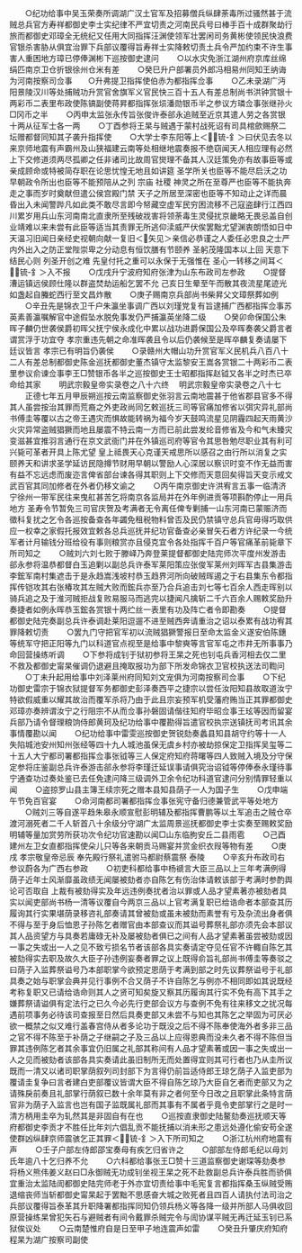 <!-- { "loadSidebar": true } -->
　　○纪功给事中吴玉荣奏所调湖广汉土官军及招募僧兵纵肆荼毒所过骚然甚于流贼总兵官方寿祥都御史李士实纪律不严宜切责之河南民兵号曰棒手百十成群聚劫行旅而都御史邓璋全无统纪又任用大同指挥汪渊使领军壮罢闲司务黄彬使领民快浪费官银杀害胁从俱宜治罪下兵部议覆得旨寿祥士实降敕切责土兵令严加约束不许生事害人重困地方璋已停俸渊彬下巡按御史逮问
　　○以水灾免浙江湖州府京库丝绵绢匹南京卫仓折银徐州仓米有差
　　○癸巳升户部署员外郎冯相易州同知王纳诲为河南按察司佥事　　○升弗提卫指挥使伯赤为都指挥佥事
　　○乙未录湖广沔阳景陵汉川等处捕贼功升赏官舍旗军义官民快三百十五人有差总制尚书洪钟赏银十两彩币二表里布政使陈镐副使蒋昇都指挥张埙潘勋银币半之参议方璘佥事张继孙火□冈币之半
　　○丙申太监张永传旨张俊许泰郤永追贼至近京其遣人劳之各赏银十两从征军士各一两
　　○丁酉参将王杲与贼遇于蒙村战死诏有司具棺歛赐祭二坛赠都督同知其子袭升指挥使
　　○大学士李东阳等上＜锍-釒＞曰伏见去冬以来京师地震有声霸州及山狭福建云南等处相继地震奏报不绝窃闻天人相应理有必然上下交修道须两尽孤卿之任非诸司比故周官爕理不备其人汉廷策免亦有故事臣等或亲成顾命或特被简存职在论思忧惶无地且如讲筵  圣学所关也臣等不能尽启沃之功早朝政令所出也臣等不能预陪从之列  宗庙  社稷  神灵之所在至尊严也臣等不能执奔走之事而岁时奠献但遣公侯宫殿门禁  天子之所居至深密也臣等不知动止之详而晨昏出入未闻警跸凡如此类不敢尽言即今帑藏空虚军民穷困流移不己寇盗肆行江西四川累岁用兵山东河南南北直隶所至残破戕害将领荼毒生灵侵扰京畿略无畏忌盖自创业靖难以来未尝有此臣等适当其责罪无所逃仰渎威严伏俟罢黜尤望渊衷朗悟如日中天温习旧闻日亲经史视朝向献一复旧＜矢见＞亲信必恭谨之人委任必忠良之士严内外出入之防正堂陛崇卑之分动息有恒饮膳有节颐养  圣躬茂隆国本以上回  天意下结民心则  列圣开创之难  先皇付托之重可以永保于无强惟在  圣心一转移之间耳＜锍-釒＞入不报
　　○戊戌升宁波府知府张津为山东布政司左参政
　　○提督漕运镇远侯顾仕隆以群盗焚劫运船乞罢不允  己亥日生晕至午而散其夜流星尾迹光如盏起自螣蛇西行至文昌炸散
　　○庚子赐南京兵部尚书柴昇父文璋祭葬如例
　　○辛丑先是锦衣卫千户朱瀛坐事调广西以刘瑾党复有旨逮捕广西都指挥佥事苏英素善瀛嘱解官中途假坠水脱免事发仍严捕瀛英坐降二级
　　○癸卯命保国公朱晖子麟仍世袭侯爵初晖父抚宁侯永成化中累以战功进爵保国公及卒晖奏袭父爵言者谓赏浮于功宜夺  孝宗重违先朝之命准晖袭且令以后仍袭候至是晖卒麟复奏请屡下廷议皆言  孝宗已有明旨仍袭侯
　　○录赣州大帽山功升赏官军义民机兵八百八十二人有差总制都御史陈金巡抚都御史董杰镇守太监黎安王嵩各赏银二十两彩币二表里参议俞谏佥事李王□赞银币各半之巡按御史王士昭都指挥赵钺又各半之时杰已卒命给其家
　　明武宗毅皇帝实录卷之八十六终
　明武宗毅皇帝实录卷之八十七
　　正德七年五月甲辰朔巡按云南监察御史张羽言云南地震甚于他省郡县官多不得其人虽尝按治其罪而荒裔之外吏政尚同乞敕巡抚三司等官痛加修省以弭灾异礼部尚书傅圭等覆以古之帝王遇灾而惧故能转祸为福今岁天鼓鸣流星见阴霾四起天雨黄沙火灾异常盗贼猖獗而地且屡震不特云南一方而已前此尝发纶音修省及今和气未臻灾变滋甚宜推羽言通行在京文武衙门并在外镇巡司府等官令其思咎勉尽职业其有利可兴毙可革者开具上陈尤望  皇上祗畏天心克谨天戒思所以感召之由行所以消复之实颐养天和讲求圣学延访民隐撙节财用早朝以警励人心深居以察识时变不作无益而害有益不忘远虑而废迩言俾省部台谏各得其职则上下交修而天意回矣得旨天变示戒文武百官其同加修者在外者仍移文谕之
　　○丙午南京御史许洪宥言五事一临清济宁徐州一带军民往来曳舡甚苦乞将南京各监局并在外年例进贡等项斟酌停止一用兵地方  圣寿令节暂免三司官庆贺及考满者无令离任俾专剿捕一山东河南已蒙赈济而徵科复扰之乞令各巡按备查各年蠲免租税物料曾否及民仍禁镇守总兵官毋得巧取供应一权幸之家假托报效宜敕各总兵巡抚并纪功官备查必亲冒矢石者方许纪录一今统军者计月输钱分班给役有事则粮赏亦且侵克宜令各处指挥千百户等官痛革前毙章下所司知之
　　○贼刘六刘七败于滕峄乃奔登莱提督都御史陆完师次平度州发游击郤永参将温恭都督白玉追剿以副总兵许泰军莱阳策应张俊军莱州刘晖军古县集游击李鋐军南村集遮击于是永趋嵩浅坡村恭玉趋界河所向破贼晖遏之于右县集东令都指挥传铠攻其右张椿攻其左贼大败而鋐兵亦至乃合兵追击刘七等七百余人西走晖别以骑兵追之及于淮河贼拒战复败易服马而逃完以捷闻凡擒斩二千六百余人赐敕奖励升奏捷者如例永晖恭玉鋐各赏银十两纻丝一表里有功及阵亡者令即勘奏
　　○提督都御史陆完奏副总兵许泰调赴莱阳逗遛不进至贼西奔请重治之诏以泰累有战功宥其罪降敕切责
　　○罢九门守把官军初以流贼猖獗警报日至命太监金义遂安伯陈鏸等统军守把正阳等九门以科道官点视至是给事中黎奭等言官军屯之市井无所事事乃命回营操练听调
　　○下参将成钊于狱初参将王杲之死也钊屯兵香河相去仅二里不救及都御史甯杲催调仍退避且掩取报功为部下所发命锦衣卫官校执送法司鞫问
　　○丁未升起用给事中刘泽莱州府同知刘文宠俱为河南按察司佥事
　　○下纪功御史雷宗于锦衣狱提督军务都御史彭泽奏西平之捷宗以尝任汝阳知县故取道汝宁特欲假威重以耀其故治而覆军杀将乃由于此且宗妄预军机受藩府贿当正其罪都御史邓璋亦奏辨谓汝宁之行阻宗不从而佥事孙磐固请偕往知府毕昭佥事王玹等因而留宴兵部乃请令督理粮饷侍郎黄珂及纪功给事中覆勘得旨遣官校执宗送镇抚司考讯其余事情覆勘以闻
　　○纪功给事中雷雯巡按御史贺锐劾奏蠡县知县胡守约等十一人失陷城池安州知州张经等四十九人城池虽保无虞乡村亦被劫掠保定卫指挥吴玺等二十五人大宁都司署都指挥佥事张钺等三人保定府知府蒋曙等四人致贼入境及分守保定参将庄鉴副总兵许泰游击郤永参将李瑾迁延误事请俱究治诏钺等停俸泰永瑾待事宁通查功过奏处鉴已去任免逮问降三级调外卫余令纪功科道官逮问分别情罪轻重以闻
　　○盗掠罗山县主簿王续宗死之赠本县知县荫子一人为国子生
　　○戊申端午节免百官宴
　　○命河南都司署都指挥佥事张宪守备归德兼管武平等处地方
　　○贼刘三等自遂平趋朱皋永顺宣慰彭明辅及都指挥曹鹏等以土军追击之贼仓卒渡河溺死者二千人斩首八十余级分守湖广太监周景巡抚都御史李士实奏至赐敕奖励明辅等量加赏劳所获功次令纪功官速勘以闻□山东临胊安丘二县雨雹
　　○己酉建州左卫女直都指挥使朵儿只等各来朝贡马赐宴并赏金织衣叚等物有差
　　○庚戌  孝宗敬皇帝忌辰  奉先殿行祭礼遣驸马都尉蔡震祭  泰陵
　　○辛亥升布政司右参议蔚各为广西右参政
　　○初吏科都给事中杨禠言大臣三品以上三年考满例得荫子近年士风渐靡虽政绩无闻屡被劾者亦自陈乞有伤治体请敕该部于考满时参酌舆论可否取自  上裁有被劾得实及年远违例奏扰者治以罪或人品才望素著亦被劾者具实以闻吏部尚书杨一清等议覆自今两京三品以上官考满复职已给诰命者本部查其历履询其行实果堪荫录移咨礼部奏请其曾被劾或虽未被劾而素誉有亏及杂流出身者俱不得与至于身后恤恩子孙陈乞者赠官由本部查议而其谥号葬祭礼部亦须先会本部议其人品资望方与具奏若庸碌无补及屡被劾者俱已之间有人品才望素著虽尝被劾或因一事之失或出一人之见不致亏损名节者该部各具实奏请定夺见任官不许輙自陈乞其被劾得实去职及故久大臣子孙违例妄奏者罪之议上既得俞旨礼部尚书傅圭等奏驳之曰荫子入监葬祭谥号乃本部职掌今欲预定恩荫于考满到部之时先议葬祭谥号于礼部具奏之始与职掌会典并见行事例不合又荫子不许自陈乞与例亦不相同即如其说既经考称复职又已请给诰命则其人之贤可知矣旋又察其历履询其行实不免有高下其手之嫌葬祭请谥俱有定法行之已久今必先行吏部会议方与查例不免有往来移文之扰况每遇前项事务必待该司查报至日然后具奏吏部又未尝不与知也其陈乞之举固为可厌必欲一概禁之似又难行盖春宫侍从者多论功于既没之后不得不陈奉使海外者多非三品之官不得不陈至于补荫之子继嗣之子及三品以上应得恩典而没未久者不得不陈但当罪其违例陈乞者其余事宜仍旧属之礼部其称间有人品才望素著或因一事之失或出一人之见而被劾者该部各具实奏请此虽旧制所无而处置得宜则其可行者也乃从圭所议既而一清又以诸司职掌荫叙列司封部下为言得仍前旨适侍郎王琼乞荫子入监吏部为覆请圭复争曰言者建白吏部覆议皆谓大臣不得自陈乞琼乃大臣自乞者而吏部又为之请殊戾前奏且礼部掌行荫叙已数十余年莫有非之者何至今日改之且职掌此条特言荫官非为荫子入监言也岂有国子监既属礼部而其事有不属者乎竟令吏部掌行之是时一清方柄用圭卒为轧然其是非固自有在也
　　○巡按直隶御史陆鳌劾奏巡抚顺天等府都御史李贡才不胜任比年刘六倡乱贡不能抚捕以消未形之患远处遵化偷安苟全遂使群凶纵肆京师震骇乞正其罪＜锍-釒＞入下所司知之
　　○浙江杭州府地震有声
　　○壬子户部左侍郎邵宝奏母有疾乞归省许之
　　○部部左侍郎毛纪以母刘氏年逾八十乞归养不允
　　○六科都给事张王□赞十三道监察御史谢琛等劾奏参将杨义熊伟姜义赵曰□永御贼无功成钊坐视王杲之死不赴救副总兵许泰兵胜而骄俱宜重治太监陆訚都御史陆完师老于外亦宜切责给事中毛宪复言都指挥桑玉纵贼受贿退缩丧师当斩都御史甯杲起于罢黜不思感奋大城之败死者且四百人请执付法司治之兵部议覆得旨泰革其升职降署都指挥同知仍领兵杨义等各降一级并所部人马俱收回原营操练杲曾犯矢石与避贼者有间令戴罪杀贼完令与訚协谋平贼无再迁延玉钊已系狱俟议处
　　○云南楚惟府自是日至甲子地连震声如雷
　　○癸丑升肇庆府知府程杲为湖广按察司副使
